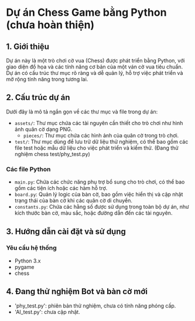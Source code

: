 # Dự án Chess Game bằng Python (chưa hoàn thiện)

## 1. Giới thiệu

Dự án này là một trò chơi cờ vua (Chess) được phát triển bằng Python, với giao diện đồ họa và các tính năng cơ bản của một ván cờ vua tiêu chuẩn. Dự án có cấu trúc thư mục rõ ràng và dễ quản lý, hỗ trợ việc phát triển và mở rộng tính năng trong tương lai.

## 2. Cấu trúc dự án

Dưới đây là mô tả ngắn gọn về các thư mục và file trong dự án:

- `assets/`: Thư mục chứa các tài nguyên cần thiết cho trò chơi như hình ảnh quân cờ dạng PNG.
    + `pieces/`: Thư mục chứa các hình ảnh của quân cờ trong trò chơi.
- `test/`: Thư mục dùng để lưu trữ dữ liệu thử nghiệm, có thể bao gồm các file test hoặc mẫu dữ liệu cho việc phát triển và kiểm thử. (Đang thử nghiệm chess test/phy_test.py)

### Các file Python

- `main.py`: Chứa các chức năng phụ trợ bổ sung cho trò chơi, có thể bao gồm các tiện ích hoặc các hàm hỗ trợ.
- `board.py`: Quản lý logic của bàn cờ, bao gồm việc hiển thị và cập nhật trạng thái của bàn cờ khi các quân cờ di chuyển.
- `constants.py`: Chứa các hằng số được sử dụng trong toàn bộ dự án, như kích thước bàn cờ, màu sắc, hoặc đường dẫn đến các tài nguyên.


## 3. Hướng dẫn cài đặt và sử dụng

### Yêu cầu hệ thống

- Python 3.x
- pygame
- chess

## 4. Đang thử nghiệm Bot và bàn cờ mới
- 'phy_test.py': phiên bản thử nghiệm, chưa có tính năng phóng cấp.
- 'AI_test.py': chưa cập nhật.
